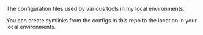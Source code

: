 The configuration files used by various tools in my local environments. 

You can create symlinks from the configs in this repo to the location in your local environments.
